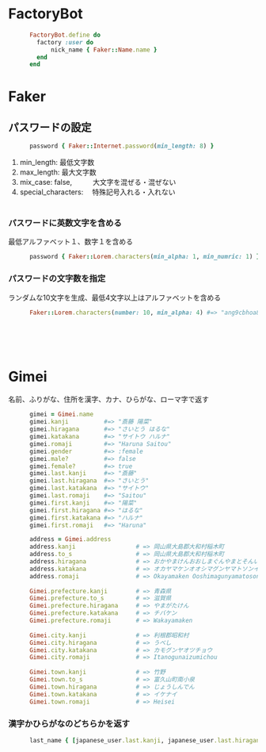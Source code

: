 # FactoryBot
```ruby
      FactoryBot.define do
        factory :user do
            nick_name { Faker::Name.name }
        end
      end
```

# Faker
## パスワードの設定
```ruby
      password { Faker::Internet.password(min_length: 8) }
```
1. min_length: 最低文字数
2. max_length: 最大文字数
3. mix_case: false,　　　大文字を混ぜる・混ぜない
4. special_characters: 　特殊記号入れる・入れない
<br><br>

### パスワードに英数文字を含める
最低アルファベット１、数字１を含める
```ruby
      password { Faker::Lorem.characters(min_alpha: 1, min_numric: 1) }
```

### パスワードの文字数を指定
ランダムな10文字を生成、最低4文字以上はアルファベットを含める
```ruby
      Faker::Lorem.characters(number: 10, min_alpha: 4) #=> "ang9cbhoa8"
```

<br><br><br>
# Gimei
名前、ふりがな、住所を漢字、カナ、ひらがな、ローマ字で返す
```ruby
      gimei = Gimei.name
      gimei.kanji          #=> "斎藤 陽菜"
      gimei.hiragana       #=> "さいとう はるな"
      gimei.katakana       #=> "サイトウ ハルナ"
      gimei.romaji         #=> "Haruna Saitou"
      gimei.gender         #=> :female
      gimei.male?          #=> false
      gimei.female?        #=> true
      gimei.last.kanji     #=> "斎藤"
      gimei.last.hiragana  #=> "さいとう"
      gimei.last.katakana  #=> "サイトウ"
      gimei.last.romaji    #=> "Saitou"
      gimei.first.kanji    #=> "陽菜"
      gimei.first.hiragana #=> "はるな"
      gimei.first.katakana #=> "ハルナ"
      gimei.first.romaji   #=> "Haruna"
```

```ruby
      address = Gimei.address
      address.kanji                 # => 岡山県大島郡大和村稲木町
      address.to_s                  # => 岡山県大島郡大和村稲木町
      address.hiragana              # => おかやまけんおおしまぐんやまとそんいなぎちょう
      address.katakana              # => オカヤマケンオオシマグンヤマトソンイナギチョウ
      address.romaji                # => Okayamaken Ooshimagunyamatoson Inagicho
      
      Gimei.prefecture.kanji        # => 青森県
      Gimei.prefecture.to_s         # => 滋賀県
      Gimei.prefecture.hiragana     # => やまがたけん
      Gimei.prefecture.katakana     # => チバケン
      Gimei.prefecture.romaji       # => Wakayamaken
      
      Gimei.city.kanji              # => 利根郡昭和村
      Gimei.city.hiragana           # => うべし
      Gimei.city.katakana           # => カモグンヤオツチョウ
      Gimei.city.romaji             # => Itanogunaizumichou
      
      Gimei.town.kanji              # => 竹野
      Gimei.town.to_s               # => 富久山町南小泉
      Gimei.town.hiragana           # => じょうしんでん
      Gimei.town.katakana           # => イケナイ
      Gimei.town.romaji             # => Heisei
```

### 漢字かひらがなのどちらかを返す
```ruby
      last_name { [japanese_user.last.kanji, japanese_user.last.hiragana].sample }
```
